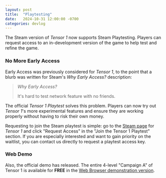 ```yaml
---
layout: post
title:  "Playtesting"
date:   2024-10-31 12:00:00 -0700
categories: devlog
---
```


The Steam version of *Tensor 1* now supports Steam Playtesting. Players can request access to an in-development version of the game to help test and refine the game.

### No More Early Access

Early Access was previously considered for *Tensor 1*, to the point that a blurb was written for Steam's *Why Early Access?* description:

> *Why Early Access?*
>
> It's hard to test network feature with no friends.

The official *Tensor 1 Playtest* solves this problem. Players can now try out *Tensor 1*'s more experimental features and ensure they are working properly without having to risk their own money.

Requesting to join the Steam playtest is simple: go to the [Steam page](https://store.steampowered.com/app/3299900) for *Tensor 1* and click "Request Access" in the "Join the Tensor 1 Playtest" section. If you are especially interested and want to gain priority on the waitlist, you can contact us directly to request a playtest access key.

### Web Demo

Also, the official demo has released. The entire 4-level "Campaign A" of Tensor 1 is available for **FREE** in the [Web Browser demonstration version](https://playtensor.itch.io).